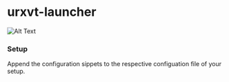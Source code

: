 # urxvt-launcher

![Alt Text](https://thumbs.gfycat.com/CapitalBaggyBluebottle-size_restricted.gif)

### Setup

Append the configuration sippets to the respective configuation file of your setup.
